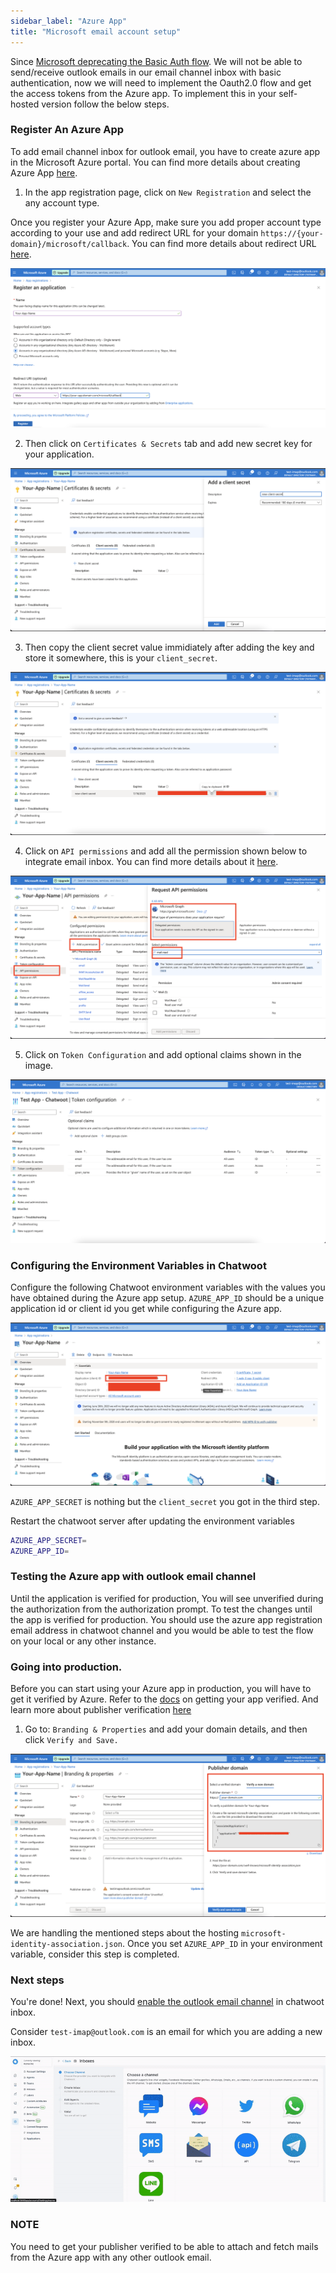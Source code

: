 ```yaml
---
sidebar_label: "Azure App"
title: "Microsoft email account setup"
---
```


Since [Microsoft deprecating the Basic Auth flow](https://learn.microsoft.com/en-us/exchange/clients-and-mobile-in-exchange-online/deprecation-of-basic-authentication-exchange-online). We will not be able to send/receive outlook emails in our email channel inbox with basic authentication, now we will need to implement the Oauth2.0 flow and get the access tokens from the Azure app. To implement this in your self-hosted version follow the below steps.

### Register An Azure App

To add email channel inbox for outlook email, you have to create azure app in the Microsoft Azure portal. You can find more details about creating Azure App [here](https://learn.microsoft.com/en-us/azure/active-directory/develop/quickstart-register-app).

1. In the app registration page, click on `New Registration` and select the any account type.

Once you register your Azure App, make sure you add proper account type according to your use and add redirect URL for your domain `https://{your-domain}/microsoft/callback`.
You can find more details about redirect URL [here](https://learn.microsoft.com/en-us/azure/active-directory/develop/reply-url).

![register_app](./images/azure/register-app.png)

2. Then click on `Certificates & Secrets` tab and add new secret key for your application.

![add_secret_key](./images/azure/add-secret-key.png)

3. Then copy the client secret value immidiately after adding the key and store it somewhere, this is your `client_secret`.

![client_secret](./images/azure/client-secret.png)

4. Click on `API permissions` and add all the permission shown below to integrate email inbox.
You can find more details about it [here](https://learn.microsoft.com/en-us/azure/active-directory/develop/permissions-consent-overview).

![api_permission](./images/azure/api-permission.png)

5. Click on `Token Configuration` and add optional claims shown in the image.

![token_configuration](./images/azure/token-configuration.png)

### Configuring the Environment Variables in Chatwoot

Configure the following Chatwoot environment variables with the values you have obtained during the Azure app setup.
`AZURE_APP_ID` should be a unique application id or client id you get while configuring the Azure app.

![azure_app_id](./images/azure/azure-app-id.png)

`AZURE_APP_SECRET` is nothing but the `client_secret` you got in the third step.

Restart the chatwoot server after updating the environment variables

```bash
AZURE_APP_SECRET=
AZURE_APP_ID=
```

### Testing the Azure app with outlook email channel

Until the application is verified for production, You will see unverified during the authorization from the authorization prompt.
To test the changes until the app is verified for production. You should use the azure app registration email address in chatwoot channel and you would be able to test the flow on your local or any other instance.

### Going into production.

Before you can start using your Azure app in production, you will have to get it verified by Azure. Refer to the [docs](https://learn.microsoft.com/en-us/azure/active-directory/develop/howto-configure-publisher-domain) on getting your app verified. And learn more about publisher verification [here](https://learn.microsoft.com/en-us/azure/active-directory/develop/publisher-verification-overview)

1. Go to: `Branding & Properties` and add your domain details, and then click `Verify and Save.`

![verify_publisher](./images/azure/verify-publisher.png)

We are handling the mentioned steps about the hosting  `microsoft-identity-association.json`.
Once you set `AZURE_APP_ID` in your environment variable, consider this step is completed.

### Next steps

You're done! Next, you should [enable the outlook email channel](https://www.chatwoot.com/docs/product/channels/email/microsoft/create-channel) in chatwoot inbox.

Consider `test-imap@outlook.com` is an email for which you are adding a new inbox.

![configuration](../../../../product/channels/email/microsoft/images/ms-oauth-email-config.gif)

### NOTE

You need to get your publisher verified to be able to attach and fetch mails from the Azure app with any other outlook email.